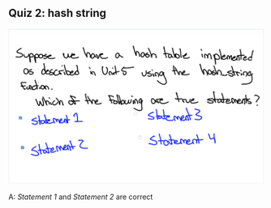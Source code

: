 ## Quiz 2: hash string

![alt text](./media/quiz-02-hash-string.JPG "hash string")

A: *Statement 1* and *Statement 2* are correct
